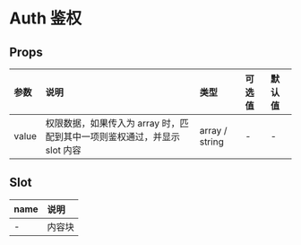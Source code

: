 # Auth 鉴权

## Props

| 参数  | 说明                                                                      | 类型           | 可选值 | 默认值 |
| :---- | :------------------------------------------------------------------------ | :------------- | :----- | :----- |
| value | 权限数据，如果传入为 array 时，匹配到其中一项则鉴权通过，并显示 slot 内容 | array / string | -      | -      |

## Slot

| name | 说明   |
| :--- | :----- |
| -    | 内容块 |